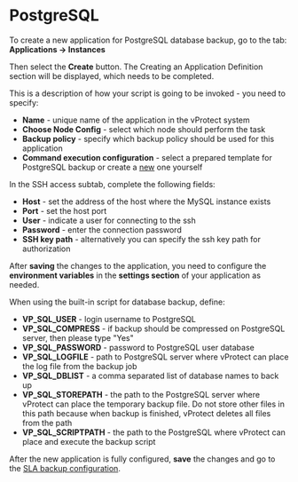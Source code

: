 # PostgreSQL

To create a new application for PostgreSQL database backup, go to the tab: **Applications -&gt; Instances**

Then select the **Create** button. The Creating an Application Definition section will be displayed, which needs to be completed.

This is a description of how your script is going to be invoked - you need to specify:

* **Name**  - unique name of the application in the vProtect system
* **Choose Node Config** - select which node should perform the task
* **Backup policy** - specify which backup policy should be used for this application
* **Command execution configuration** - select a prepared template for PostgreSQL backup or create a [new](../../../administration/applications/execution-configurations.md) one yourself

In the SSH access subtab, complete the following fields:

* **Host** - set the address of the host where the MySQL instance exists
* **Port** - set the host port
* **User** - indicate a user for connecting to the ssh
* **Password** - enter the connection password
* **SSH key path** - alternatively you can specify the ssh key path for authorization

After **saving** the changes to the application, you need to configure the **environment variables** in the **settings section** of your application as needed.

When using the built-in script for database backup, define:

* **VP\_SQL\_USER** - login username to PostgreSQL
* **VP\_SQL\_COMPRESS** - if backup should be compressed on PostgreSQL server, then please type "Yes"
* **VP\_SQL\_PASSWORD** - password to PostgreSQL user database
* **VP\_SQL\_LOGFILE** - path to PostgreSQL server where vProtect can place the log file from the backup job
* **VP\_SQL\_DBLIST** - a comma separated list of database names to back up
* **VP\_SQL\_STOREPATH** - the path to the PostgreSQL server where vProtect can place the temporary backup file. Do not store other files in this path because when backup is finished, vProtect deletes all files from the path
* **VP\_SQL\_SCRIPTPATH** - the path to the PostgreSQL where vProtect can place and execute the backup script

After the new application is fully configured, **save** the changes and go to the [SLA backup configuration](../../../administration/applications/backup-slas.md).


